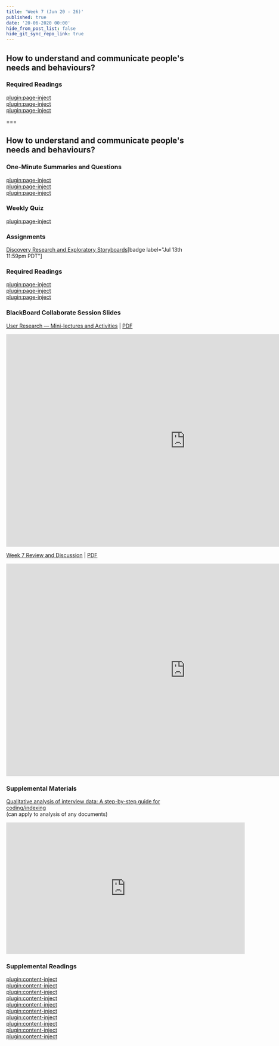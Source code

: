 ```yaml
---
title: 'Week 7 (Jun 20 - 26)'
published: true
date: '20-06-2020 00:00'
hide_from_post_list: false
hide_git_sync_repo_link: true
---
```


## How to understand and communicate people's needs and behaviours?

### Required Readings  
[plugin:page-inject](../../weekly-readings/week-07-1?template=partials/embedlycardlinkonly)  
[plugin:page-inject](../../weekly-readings/week-07-2?template=partials/embedlycardlinkonly)  
[plugin:page-inject](../../weekly-readings/week-07-3?template=partials/embedlycardlinkonly)  

===

## **How to understand and communicate people's needs and behaviours?**

### One-Minute Summaries and Questions  
[plugin:page-inject](../../canvaslms-assignments/one-minute-summaries/week-07-1)  
[plugin:page-inject](../../canvaslms-assignments/one-minute-summaries/week-07-2)  
[plugin:page-inject](../../canvaslms-assignments/one-minute-summaries/week-07-3)  

### Weekly Quiz
[plugin:page-inject](../../canvaslms-assignments/weekly-review-quizzes/week-07)  

### Assignments
[Discovery Research and Exploratory Storyboards](https://canvas.sfu.ca/courses/53207/assignments/457109)[badge label="Jul 13th 11:59pm PDT"]

### Required Readings  
[plugin:page-inject](../../weekly-readings/week-07-1?template=partials/embedlycardlinkonly)  
[plugin:page-inject](../../weekly-readings/week-07-2?template=partials/embedlycardlinkonly)  
[plugin:page-inject](../../weekly-readings/week-07-3?template=partials/embedlycardlinkonly)  

### BlackBoard Collaborate Session Slides
[User Research — Mini-lectures and Activities](https://docs.google.com/presentation/d/e/2PACX-1vTD1T1sBFXCKgUf2qGXhfQCso5ERbskoX8hr76bWZsZ6RM6pkdaMb6IvFHwI-0h-4lz94meHc6avxMX/pub?start=false&loop=false&delayms=3000)  | [PDF](https://canvas.sfu.ca/courses/53207/files/folder/Downloads/Slides%20PDFs/Mini-Lectures%20and%20Activities/Week-07)
<div class="grav-youtube"><iframe src="https://docs.google.com/presentation/d/e/2PACX-1vQz4OKT_4MCeeyM142OS8e6Z_upJt8p63e1f8c3sDvctqReYbcs9ve-OCR1WlRbmIJP5rg2HGZJemZH/embed?start=false&loop=false&delayms=3000" frameborder="0" width="960" height="569" allowfullscreen="true" mozallowfullscreen="true" webkitallowfullscreen="true"></iframe></div>

[Week 7 Review and Discussion](https://docs.google.com/presentation/d/e/2PACX-1vTbPvVfqn7_quv4FiJ1JqQP7d0_g0B-Xt9H5fiKpn7EtTTucgfvxnoTjj_sulPv5oRkYu0oG1VNkvqd/pub?start=false&loop=false&delayms=3000)  | [PDF](https://canvas.sfu.ca/courses/53207/files/folder/Downloads/Slides%20PDFs/Review%20and%20Discussion/Week-07)
<div class="grav-youtube"><iframe src="https://docs.google.com/presentation/d/e/2PACX-1vQ5zqCW7kOlIrc2msPsO2QEqiUQ011eHwOH10FO5iQPa2hmmoBBdQftQ0JHMBp43uPTAG9HvA5OJ3iO/embed?start=false&loop=false&delayms=3000" frameborder="0" width="960" height="569" allowfullscreen="true" mozallowfullscreen="true" webkitallowfullscreen="true"></iframe></div>

### Supplemental Materials  
[Qualitative analysis of interview data: A step-by-step guide for coding/indexing](https://www.youtube.com/watch?v=DRL4PF2u9XA)  
(can apply to analysis of any documents)  
<div class="grav-youtube"><iframe src="https://www.youtube.com/embed/DRL4PF2u9XA" width="640" height="352" frameborder="0" allow="autoplay; fullscreen" allowfullscreen></iframe></div>

### Supplemental Readings  
[plugin:content-inject](../../ux-techniques-guide/how-to-understand-and-communicate-peoples-needs-and-behaviors/contextual-inquiry)  
[plugin:content-inject](../../ux-techniques-guide/how-to-understand-and-communicate-peoples-needs-and-behaviors/discovery-research)  
[plugin:content-inject](../../ux-techniques-guide/how-to-understand-and-communicate-peoples-needs-and-behaviors/five-whys)  
[plugin:content-inject](../../ux-techniques-guide/how-to-understand-and-communicate-peoples-needs-and-behaviors/interviews)  
[plugin:content-inject](../../ux-techniques-guide/how-to-understand-and-communicate-peoples-needs-and-behaviors/job-stories)  
[plugin:content-inject](../../ux-techniques-guide/how-to-understand-and-communicate-peoples-needs-and-behaviors/task-analysis)  
[plugin:content-inject](../../ux-techniques-guide/how-to-understand-and-communicate-peoples-needs-and-behaviors/thematic-analysis)  
[plugin:content-inject](../../ux-techniques-guide/how-to-understand-and-communicate-peoples-needs-and-behaviors/user-research)  
[plugin:content-inject](../../ux-techniques-guide/how-to-understand-and-communicate-peoples-needs-and-behaviors/user-research-analysis)  
[plugin:content-inject](../../ux-techniques-guide/how-to-understand-and-communicate-peoples-needs-and-behaviors/user-research-remote)  
